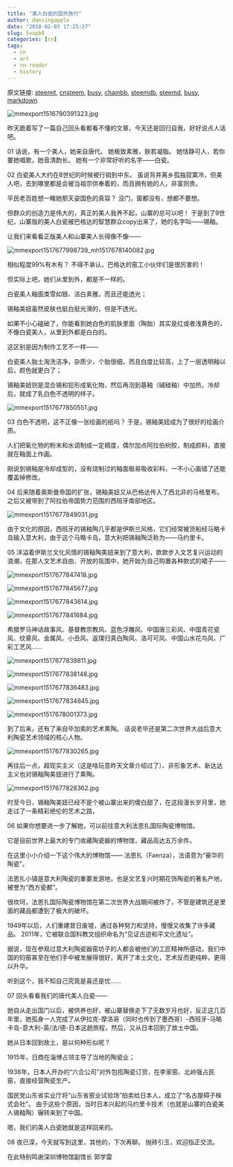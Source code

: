```yaml
---
title: "美人白瓷的国外旅行"
author: dancingapple
date: "2018-02-03 17:25:27"
slug: 5vxpb8
categories: [cn]
tags: 
  - cn
  - art
  - cn-reader
  - history
---
```


原文链接: [steemit](https://steemit.com), [cnsteem](https://cnsteem.com), [busy](https://busy.org), [chainbb](https://chainbb.com), [steemdb](https://steemdb.com), [steemd](https://steemd.com), [busy](https://busy.org), [markdown](https://raw.githubusercontent.com/pzhaonet/steem_dancingapple/master/content/post/5vxpb8.md)

![mmexport1516790391323.jpg](https://steemitimages.com/DQmSPhoUhciwnvBH3WYN78AzJ7pwRisvJnFzNELu74UgHQw/mmexport1516790391323.jpg)
 
昨天跪着写了一篇自己回头看都看不懂的文章，今天还是回归自我，好好说点人话吧。
 
01
话说，有一个美人，她来自唐代。
她极致素雅，肤若凝脂。
她恬静可人，若你要她唱歌，她音清韵长。
她有一个非常好听的名字——白瓷。
 
02
白瓷美人大约在8世纪的时候被行销到中东。
虽说背井离乡孤独寂寞冷，但美人吧，去到哪里都是会被当祖宗供奉着的，而且拥有她的人，非富则贵。
 
平民老百姓想一睹她那天姿国色的真容？
没门，窗都没有，想都不要想。
 
但群众的创造力是伟大的，真正的美人我养不起，山寨的总可以吧！
于是到了9世纪，山寨版的美人白瓷被巴格达的智慧群众copy出来了，她的名字叫——锡釉。
 
让我们来看看正版美人和山寨美人长得像不像——
 
![mmexport1517677998739_mh1517678140082.jpg](https://steemitimages.com/DQmPeaLjeiYFcMHyLaAssj5PB8hCzi5BdfuW49NPKjpCweD/mmexport1517677998739_mh1517678140082.jpg)

相似程度99%有木有？
不得不承认，巴格达的窑工小伙伴们是很厉害的！
 
但实际上吧，她们从里到外，都是不一样的。
 
白瓷美人釉面类雪如银、洁白素雅，而且还能透光；

锡釉美妞虽然皮肤也挺白挺光滑的，但是不透光。

如果不小心磕破了，你能看到她白色的肌肤里面（陶胎）其实是红或者浅黄色的，不像白瓷美人，从里到外都是白白的。
 
这区别是因为制作工艺不一样——
 
白瓷美人胎土淘洗洁净，杂质少，个胎很细，而且白度比较高，上了一层透明釉以后，颜色就更白了；
 
锡釉美妞则是混合锡和铅形成氧化物，然后再泡到基釉（碱硅釉）中加热，冷却后，就成了乳白色不透明的样子。
 
![mmexport1517677850551.jpg](https://steemitimages.com/DQmXgxA88GDfeBYfHRZorSM4qRu77KNtCVz8z4djvzytMCH/mmexport1517677850551.jpg)

03
白色不透明，这不正像一张绘画的纸吗？
于是，锡釉美妞成为了很好的绘画介质。
 
人们把氧化物的粉末和水调制成一定稠度，偶尔加点阿拉伯树胶，制成颜料，直接就在釉面上作画。

刚说到锡釉是冷却成型的，没有烧制过的釉面极易吸收彩料，一不小心画错了还能覆盖掉修改。
 
04
后来随着奥斯曼帝国的扩张，锡釉美妞又从巴格达传入了西北非的马格里布。
之后又被带到了阿拉伯帝国势力范围的西班牙南部地区。
 
![mmexport1517677849031.jpg](https://steemitimages.com/DQmYrXunHQa2pKvzDnYFirzrzjmZ3oivt65Gx1vuDcLEFVe/mmexport1517677849031.jpg)

由于文化的原因，西班牙的锡釉陶几乎都是伊斯兰风格，它们经常被货船经马略卡岛输入意大利，由于这个马略卡岛，意大利把锡釉陶泛称为——马约里卡。
 
05
洋溢着伊斯兰文化风情的锡釉陶美妞来到了意大利，款款步入文艺复兴运动的浪潮，在那人文艺术自由、开放的氛围中，她开始为自己购置各种款式的裙子——
 
![mmexport1517677847418.jpg](https://steemitimages.com/DQmRU8YPgZ1U7nKST27tsmL6zYuNDc7VVHvpUqrGYCguwG1/mmexport1517677847418.jpg)

![mmexport1517677845677.jpg](https://steemitimages.com/DQmVk5Vteeu7ZV35Fc5nzJ9NQRXxzsPobSDYeVCuM5igRTN/mmexport1517677845677.jpg)

![mmexport1517677843614.jpg](https://steemitimages.com/DQmNa347QumcH2owXppRndhzxd4LYTfxFLWWsLUFoQMkagp/mmexport1517677843614.jpg)

![mmexport1517677841684.jpg](https://steemitimages.com/DQmUWaCf8jucq1LegxsLaW6dRwurB6ykS45hh6xM56EDjio/mmexport1517677841684.jpg)

希腊罗马神话故事风、基督教宗教风、蓝色浮雕风、中国唐三彩风、中国青花瓷风、纹章风、金属风、小丑风、返璞归真白陶风、洛可可风、中国山水花鸟风、广彩工艺风……

![mmexport1517677839811.jpg](https://steemitimages.com/DQmPEGBH45xoPTfad3vbqS4WvUX3VMDHH5hZHuoeDamjtuc/mmexport1517677839811.jpg)
 
![mmexport1517677838148.jpg](https://steemitimages.com/DQmQeSLUGmQf42zLL1ZHD4nTc8PbxMmWZMcgHMKqFurNSym/mmexport1517677838148.jpg)

![mmexport1517677836483.jpg](https://steemitimages.com/DQmdLh8Kue7izQtdomuy2bFZQMQEtvuYK7Bw3gwtbh9Q9Vv/mmexport1517677836483.jpg)

![mmexport1517677834845.jpg](https://steemitimages.com/DQmfKkf2KKEWencELC3kEJWKYvHrumomkyKSB54sCBeiurU/mmexport1517677834845.jpg)

![mmexport1517678001373.jpg](https://steemitimages.com/DQmS7BMn8A2w3GrF5jgPPSxGPzMMNdZHbF96p8QriPhaAbF/mmexport1517678001373.jpg)

到了后来，还有了来自毕加索的艺术熏陶。
话说老毕还是第二次世界大战后意大利陶瓷艺术领域的核心人物。

![mmexport1517677830265.jpg](https://steemitimages.com/DQmU47S356bVmewEZ5eQYYHmwAAJkn5mhhM4GuR38S7JTnG/mmexport1517677830265.jpg)
 
再往后一点，超现实主义（这是啥玩意昨天文章介绍过了）、非形象艺术、新达达主义也对锡釉陶美妞进行了熏陶。

![mmexport1517677828362.jpg](https://steemitimages.com/DQmc2vytutH5YKgZ7QH8hBtB6XYTGCQjs4CT4Fe7nHTfTau/mmexport1517677828362.jpg)
 
时至今日，锡釉陶美妞已经不是个被山寨出来的傻白甜了，在这段漫长岁月里，她走过了一条精彩绝伦的艺术之路，
 
06
如果你想要进一步了解她，可以前往意大利法恩扎国际陶瓷博物馆。

它是目前世界上最大的专门收藏陶瓷器的博物馆，藏品高达五万余件。
 
在这里小小介绍一下这个伟大的博物馆——
法恩扎（Faenza），法语意为“豪华的陶瓷”。
 
法恩扎小镇是意大利陶瓷的重要发源地，也是文艺复兴时期花饰陶瓷的著名产地，被誉为“西方瓷都”。
 
很坎坷，法恩扎国际陶瓷博物馆在第二次世界大战期间被炸了，不管是建筑还是里面的藏品都遭到了极大的破坏。
 
1949年以后，人们重建昔日废墟，通过各种努力和坚持，慢慢又收集了许多藏品。
2011年，它被联合国科教文组织命名为“见证古迹和平文化遗址”。
 
据说，现在参观过意大利陶瓷器窑坊子的人都会被他们的工匠精神所感动，我们中国的钧窑甚至在他们手中被发展得很好，离开了本土文化，艺术反而更纯粹，更得以升华。
 
听到这个，我不知自己究竟是喜还是忧……
 
07
回头看看我们的唐代美人白瓷——

她自从走出国门以后，被供养也好，被山寨替换走下了无数岁月也好，反正这几百年里，她孤身一人完成了从伊拉克-摩洛哥（同时也传到了墨西哥）-西班牙-马略卡岛-意大利-英/法/德-日本这趟旅程，然后，又从日本回到了故土中国。
 
她从日本回到故土，是以何种形似呢？
 
1915年，日商在淄博占领主导了当地的陶瓷业；
 
1938年，日本人开办的“六合公司”对外包揽陶瓷订货，在李家窑、北岭强占民窑，直接经营陶瓷生产。
 
国民党山东省实业厅将“山东省窑业试验场”拍卖给日本人，成立了“名古屋碍子株式会社”。
由于这些个原因，当时日本兴起的马约里卡技术（也就是山寨的白瓷美人锡釉陶）辗转来到了中国。
 
嗯，我们的美人白瓷她就是这样回来的。
 
08
夜已深，今天就写到这里，其他的，下次再聊。
抛砖引玉，欢迎指正交流。
 
在此特别鸣谢深圳博物馆副馆长 郭学雷

